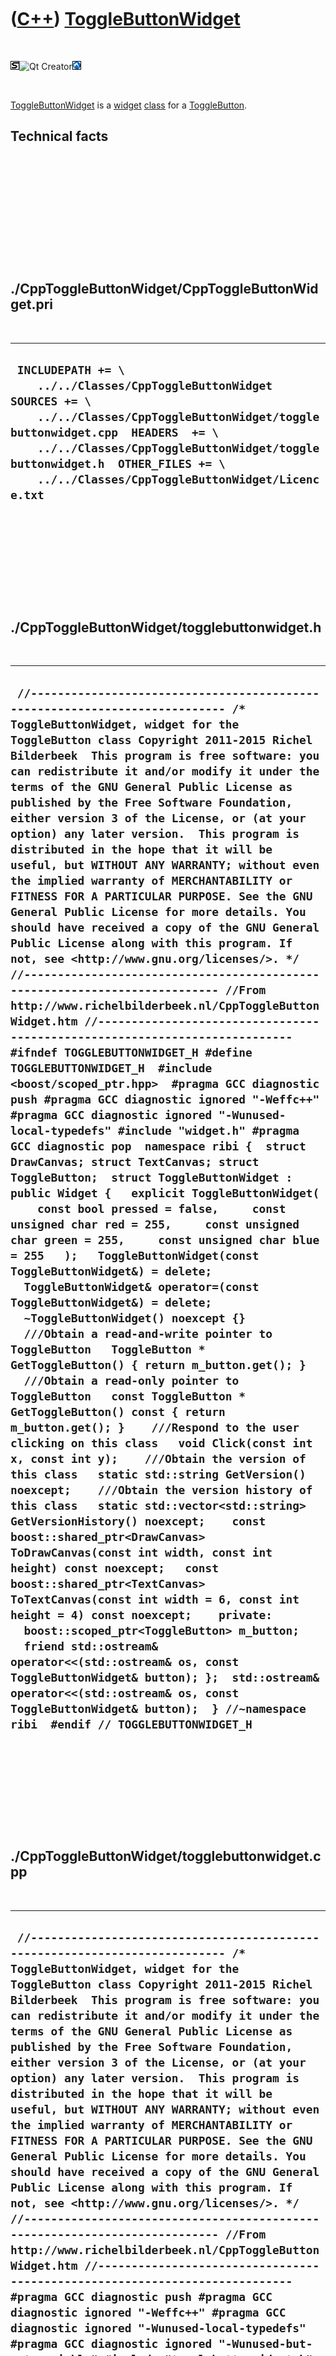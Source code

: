 
 

 

 

 

 

([C++](Cpp.md)) [ToggleButtonWidget](CppToggleButtonWidget.md)
================================================================

 

![STL](PicStl.png)![Qt
Creator](PicQtCreator.png)![Lubuntu](PicLubuntu.png)

 

[ToggleButtonWidget](CppToggleButtonWidget.md) is a
[widget](CppWidget.md) [class](CppClass.md) for a
[ToggleButton](CppToggleButton.md).

Technical facts
---------------

 

 

 

 

 

 

./CppToggleButtonWidget/CppToggleButtonWidget.pri
-------------------------------------------------

 

  --------------------------------------------------------------------------------------------------------------------------------------------------------------------------------------------------------------------------------------------------------------------------------------------
  ` INCLUDEPATH += \     ../../Classes/CppToggleButtonWidget  SOURCES += \     ../../Classes/CppToggleButtonWidget/togglebuttonwidget.cpp  HEADERS  += \     ../../Classes/CppToggleButtonWidget/togglebuttonwidget.h  OTHER_FILES += \     ../../Classes/CppToggleButtonWidget/Licence.txt`
  --------------------------------------------------------------------------------------------------------------------------------------------------------------------------------------------------------------------------------------------------------------------------------------------

 

 

 

 

 

./CppToggleButtonWidget/togglebuttonwidget.h
--------------------------------------------

 

  -------------------------------------------------------------------------------------------------------------------------------------------------------------------------------------------------------------------------------------------------------------------------------------------------------------------------------------------------------------------------------------------------------------------------------------------------------------------------------------------------------------------------------------------------------------------------------------------------------------------------------------------------------------------------------------------------------------------------------------------------------------------------------------------------------------------------------------------------------------------------------------------------------------------------------------------------------------------------------------------------------------------------------------------------------------------------------------------------------------------------------------------------------------------------------------------------------------------------------------------------------------------------------------------------------------------------------------------------------------------------------------------------------------------------------------------------------------------------------------------------------------------------------------------------------------------------------------------------------------------------------------------------------------------------------------------------------------------------------------------------------------------------------------------------------------------------------------------------------------------------------------------------------------------------------------------------------------------------------------------------------------------------------------------------------------------------------------------------------------------------------------------------------------------------------------------------------------------------------------------------------------------------------------------------------------------------------------------------------------------------------------------------------------------------------------------------------------------------------------------------------------------------------------------------------------------------------------------------------------------------------------------------------------------------------------------------------------------------------------------------------------------------------------------------------------------------------------------------------------------
  ` //--------------------------------------------------------------------------- /* ToggleButtonWidget, widget for the ToggleButton class Copyright 2011-2015 Richel Bilderbeek  This program is free software: you can redistribute it and/or modify it under the terms of the GNU General Public License as published by the Free Software Foundation, either version 3 of the License, or (at your option) any later version.  This program is distributed in the hope that it will be useful, but WITHOUT ANY WARRANTY; without even the implied warranty of MERCHANTABILITY or FITNESS FOR A PARTICULAR PURPOSE. See the GNU General Public License for more details. You should have received a copy of the GNU General Public License along with this program. If not, see <http://www.gnu.org/licenses/>. */ //--------------------------------------------------------------------------- //From http://www.richelbilderbeek.nl/CppToggleButtonWidget.htm //--------------------------------------------------------------------------- #ifndef TOGGLEBUTTONWIDGET_H #define TOGGLEBUTTONWIDGET_H  #include <boost/scoped_ptr.hpp>  #pragma GCC diagnostic push #pragma GCC diagnostic ignored "-Weffc++" #pragma GCC diagnostic ignored "-Wunused-local-typedefs" #include "widget.h" #pragma GCC diagnostic pop  namespace ribi {  struct DrawCanvas; struct TextCanvas; struct ToggleButton;  struct ToggleButtonWidget : public Widget {   explicit ToggleButtonWidget(     const bool pressed = false,     const unsigned char red = 255,     const unsigned char green = 255,     const unsigned char blue = 255   );   ToggleButtonWidget(const ToggleButtonWidget&) = delete;   ToggleButtonWidget& operator=(const ToggleButtonWidget&) = delete;   ~ToggleButtonWidget() noexcept {}    ///Obtain a read-and-write pointer to ToggleButton   ToggleButton * GetToggleButton() { return m_button.get(); }    ///Obtain a read-only pointer to ToggleButton   const ToggleButton * GetToggleButton() const { return m_button.get(); }    ///Respond to the user clicking on this class   void Click(const int x, const int y);    ///Obtain the version of this class   static std::string GetVersion() noexcept;    ///Obtain the version history of this class   static std::vector<std::string> GetVersionHistory() noexcept;    const boost::shared_ptr<DrawCanvas> ToDrawCanvas(const int width, const int height) const noexcept;   const boost::shared_ptr<TextCanvas> ToTextCanvas(const int width = 6, const int height = 4) const noexcept;    private:   boost::scoped_ptr<ToggleButton> m_button;    friend std::ostream& operator<<(std::ostream& os, const ToggleButtonWidget& button); };  std::ostream& operator<<(std::ostream& os, const ToggleButtonWidget& button);  } //~namespace ribi  #endif // TOGGLEBUTTONWIDGET_H`
  -------------------------------------------------------------------------------------------------------------------------------------------------------------------------------------------------------------------------------------------------------------------------------------------------------------------------------------------------------------------------------------------------------------------------------------------------------------------------------------------------------------------------------------------------------------------------------------------------------------------------------------------------------------------------------------------------------------------------------------------------------------------------------------------------------------------------------------------------------------------------------------------------------------------------------------------------------------------------------------------------------------------------------------------------------------------------------------------------------------------------------------------------------------------------------------------------------------------------------------------------------------------------------------------------------------------------------------------------------------------------------------------------------------------------------------------------------------------------------------------------------------------------------------------------------------------------------------------------------------------------------------------------------------------------------------------------------------------------------------------------------------------------------------------------------------------------------------------------------------------------------------------------------------------------------------------------------------------------------------------------------------------------------------------------------------------------------------------------------------------------------------------------------------------------------------------------------------------------------------------------------------------------------------------------------------------------------------------------------------------------------------------------------------------------------------------------------------------------------------------------------------------------------------------------------------------------------------------------------------------------------------------------------------------------------------------------------------------------------------------------------------------------------------------------------------------------------------------------------------------

 

 

 

 

 

./CppToggleButtonWidget/togglebuttonwidget.cpp
----------------------------------------------

 

  ------------------------------------------------------------------------------------------------------------------------------------------------------------------------------------------------------------------------------------------------------------------------------------------------------------------------------------------------------------------------------------------------------------------------------------------------------------------------------------------------------------------------------------------------------------------------------------------------------------------------------------------------------------------------------------------------------------------------------------------------------------------------------------------------------------------------------------------------------------------------------------------------------------------------------------------------------------------------------------------------------------------------------------------------------------------------------------------------------------------------------------------------------------------------------------------------------------------------------------------------------------------------------------------------------------------------------------------------------------------------------------------------------------------------------------------------------------------------------------------------------------------------------------------------------------------------------------------------------------------------------------------------------------------------------------------------------------------------------------------------------------------------------------------------------------------------------------------------------------------------------------------------------------------------------------------------------------------------------------------------------------------------------------------------------------------------------------------------------------------------------------------------------------------------------------------------------------------------------------------------------------------------------------------------------------------------------------------------------------------------------------------------------------------------------------------------------------------------------------------------------------------------------------------------------------------------------------------------------------------------------------------------------------------------------------------------------------------------------------------------------------------------------------------------------------------------------------------------------------------------------------------------------------------------------------------------------------------------------------------------------------------------------------------------------------------------------------------------------------------------------------------------------------------------------------------------------------------------------------------------------------------------------------------------------------------------------------------------------------------------------------------------------------------------------------------------------------------------------------------------------------------------------------------------------------------------------------------------------------------------------------------------------------------------------------------------------------------------------------------------------------------------------------------------------------------------------------------------------------------------------------------------------------------------------------------------------------------------------------------------------------------------------------------------------------------------------------------------------------------------------------------------------------------------------------------------------------------------------------------------------------------------------------------------------------------------------------------------------------------------------------------------------------------------------------------------------------------------------------------------------------------------------------------------------------------------------------------------------------------------------------------------------------------------------------------------------------------------------------------------------------------------------------------------------------------------------------------------------------------------------------------------------------------------------------------------------------------------------------------------------------------------------------------------------------------------------------------------------------------------------------------------------------------------------------------------------------------------------------------
  ````  //--------------------------------------------------------------------------- /* ToggleButtonWidget, widget for the ToggleButton class Copyright 2011-2015 Richel Bilderbeek  This program is free software: you can redistribute it and/or modify it under the terms of the GNU General Public License as published by the Free Software Foundation, either version 3 of the License, or (at your option) any later version.  This program is distributed in the hope that it will be useful, but WITHOUT ANY WARRANTY; without even the implied warranty of MERCHANTABILITY or FITNESS FOR A PARTICULAR PURPOSE. See the GNU General Public License for more details. You should have received a copy of the GNU General Public License along with this program. If not, see <http://www.gnu.org/licenses/>. */ //--------------------------------------------------------------------------- //From http://www.richelbilderbeek.nl/CppToggleButtonWidget.htm //--------------------------------------------------------------------------- #pragma GCC diagnostic push #pragma GCC diagnostic ignored "-Weffc++" #pragma GCC diagnostic ignored "-Wunused-local-typedefs" #pragma GCC diagnostic ignored "-Wunused-but-set-variable" #include "togglebuttonwidget.h"  #include <cassert> //#include <cmath>  #include <boost/math/constants/constants.hpp>  #include "drawcanvas.h" #include "textcanvas.h" #include "togglebutton.h" #include "trace.h"  #pragma GCC diagnostic pop  ribi::ToggleButtonWidget::ToggleButtonWidget(   const bool pressed,   const unsigned char red,   const unsigned char green,   const unsigned char blue)   : m_button(new ToggleButton(pressed,red,green,blue)) {  }  void ribi::ToggleButtonWidget::Click(const int, const int) {   m_button->Toggle(); }  std::string ribi::ToggleButtonWidget::GetVersion() noexcept {   return "1.4"; }  std::vector<std::string> ribi::ToggleButtonWidget::GetVersionHistory() noexcept {   return {     "2011-07-03: version 1.0: initial version",     "2011-08-20: Version 1.1: added operator<<",     "2011-08-31: Version 1.2: added setting the color of a ToggleButton",     "2014-01-21: Version 1.3: added ToDrawCanvas",     "2014-03-28: Version 1.4: replaced custom Rect class by Boost.Geometry"   }; }  const boost::shared_ptr<ribi::DrawCanvas> ribi::ToggleButtonWidget::ToDrawCanvas(   const int width_in, const int height_in) const noexcept {   boost::shared_ptr<DrawCanvas> canvas {     new DrawCanvas(width_in,height_in,CanvasColorSystem::invert)   };   //Pressed   //   //   //   //   //   //   //   //         ```.  -.```   // `.-:-:.`-``.  -.``-`.:-:-.`   ///M:.                     .:M/   //oM:.                     .:Mo <- y1 = y2 - 2.0   //`---::---`.``. .``.`---::--:-   //`h:.    ` ```. .``` `    .:d- <- y2 = 5/6   //  .-:-:-`-``. . .``-`-:-:-.   //       ` ```. . .``` `      //Toggled:    //         ```.  -.```   // `.-:-:.`-``.  -.``-`.:-:-.`   ///M:.                     .:M/  <- y1 = 1/6   //oM:.                     .:Mo   //.---::---`.``. .``.`---::---.   //..      ` ```. .``` `      ..   //..                         ..   //..                         ..   //..                         ..   //..                         ..   //`.                         --   //`h:.                     .:d- <- y2 = 5/6   //  .-:-:-`-``. . .``-`-:-:-.   //       ` ```. . .``` `    const double left = 1.0;   const double top  = 1.0;   const double right  = static_cast<double>(width_in ) - 2.0;   const double bottom = static_cast<double>(height_in) - 2.0;   const double height = bottom - top;   const double height_1_6 = height / 6.0;   const double y2 = top + (height * 5.0 / 6.0);   const double y1 = GetToggleButton()->IsPressed() ? y2 - 2.0 : top + (height * 1.0 / 6.0);    const double pi = boost::math::constants::pi<double>();   //Below   canvas->DrawArc(     left,     y2 - height_1_6,     right,     y2 + height_1_6,     0.5 * pi * boost::units::si::radian,     1.0 * pi * boost::units::si::radian   );   //Draw top   canvas->DrawEllipse(     left,     y1 - height_1_6,     right,     y1 + height_1_6   );   canvas->DrawLine(     left,     y1,     left,     y2   );   canvas->DrawLine(     right,     y1,     right,     y2   );   return canvas; }  const boost::shared_ptr<ribi::TextCanvas> ribi::ToggleButtonWidget::ToTextCanvas(   const int width, const int height ) const noexcept {   const boost::shared_ptr<TextCanvas> canvas {     new TextCanvas(width,height)   };   assert(width  == 6 && "For now");   assert(height == 4 && "For now");     if (GetToggleButton()->IsPressed())   {     canvas->PutText(0,0," ____ ");     canvas->PutText(0,1,"|    |");     canvas->PutText(0,2,"|____|");   }   else   {     canvas->PutText(0,0," ____ ");     canvas->PutText(0,1,"|    |");     canvas->PutText(0,2,"|____|");     canvas->PutText(0,3,"|____|");   }   return canvas; }   std::ostream& ribi::operator<<(std::ostream& os, const ToggleButtonWidget& button) {   os     << "<ToggleButtonWidget>"     << *button.m_button     //<< button.GetGeometry()     << "</ToggleButtonWidget>";   return os; } ````
  ------------------------------------------------------------------------------------------------------------------------------------------------------------------------------------------------------------------------------------------------------------------------------------------------------------------------------------------------------------------------------------------------------------------------------------------------------------------------------------------------------------------------------------------------------------------------------------------------------------------------------------------------------------------------------------------------------------------------------------------------------------------------------------------------------------------------------------------------------------------------------------------------------------------------------------------------------------------------------------------------------------------------------------------------------------------------------------------------------------------------------------------------------------------------------------------------------------------------------------------------------------------------------------------------------------------------------------------------------------------------------------------------------------------------------------------------------------------------------------------------------------------------------------------------------------------------------------------------------------------------------------------------------------------------------------------------------------------------------------------------------------------------------------------------------------------------------------------------------------------------------------------------------------------------------------------------------------------------------------------------------------------------------------------------------------------------------------------------------------------------------------------------------------------------------------------------------------------------------------------------------------------------------------------------------------------------------------------------------------------------------------------------------------------------------------------------------------------------------------------------------------------------------------------------------------------------------------------------------------------------------------------------------------------------------------------------------------------------------------------------------------------------------------------------------------------------------------------------------------------------------------------------------------------------------------------------------------------------------------------------------------------------------------------------------------------------------------------------------------------------------------------------------------------------------------------------------------------------------------------------------------------------------------------------------------------------------------------------------------------------------------------------------------------------------------------------------------------------------------------------------------------------------------------------------------------------------------------------------------------------------------------------------------------------------------------------------------------------------------------------------------------------------------------------------------------------------------------------------------------------------------------------------------------------------------------------------------------------------------------------------------------------------------------------------------------------------------------------------------------------------------------------------------------------------------------------------------------------------------------------------------------------------------------------------------------------------------------------------------------------------------------------------------------------------------------------------------------------------------------------------------------------------------------------------------------------------------------------------------------------------------------------------------------------------------------------------------------------------------------------------------------------------------------------------------------------------------------------------------------------------------------------------------------------------------------------------------------------------------------------------------------------------------------------------------------------------------------------------------------------------------------------------------------------------------------------------------------------------------------

 

 

 

 

 

 

